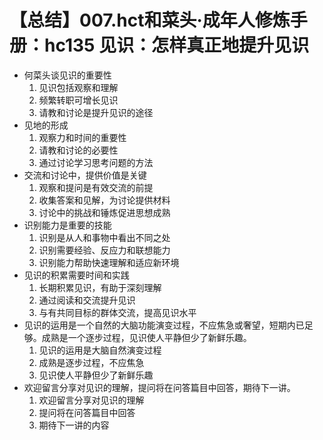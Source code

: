 # 【总结】007.hct和菜头·成年人修炼手册：hc135 见识：怎样真正地提升见识

-   何菜头谈见识的重要性
    1.  见识包括观察和理解
    2.  频繁转职可增长见识
    3.  请教和讨论是提升见识的途径
-   见地的形成
    1.  观察力和时间的重要性
    2.  请教和讨论的必要性
    3.  通过讨论学习思考问题的方法
-   交流和讨论中，提供价值是关键
    1.  观察和提问是有效交流的前提
    2.  收集答案和见解，为讨论提供材料
    3.  讨论中的挑战和锤炼促进思想成熟
-   识别能力是重要的技能
    1.  识别是从人和事物中看出不同之处
    2.  识别需要经验、反应力和联想能力
    3.  识别能力帮助快速理解和适应新环境
-   见识的积累需要时间和实践
    1.  长期积累见识，有助于深刻理解
    2.  通过阅读和交流提升见识
    3.  与有共同目标的群体交流，提高见识水平
-   见识的运用是一个自然的大脑功能演变过程，不应焦急或奢望，短期内已足够。成熟是一个逐步过程，见识使人平静但少了新鲜乐趣。
    1.  见识的运用是大脑自然演变过程
    2.  成熟是逐步过程，不应焦急
    3.  见识使人平静但少了新鲜乐趣
-   欢迎留言分享对见识的理解，提问将在问答篇目中回答，期待下一讲。
    1.  欢迎留言分享对见识的理解
    2.  提问将在问答篇目中回答
    3.  期待下一讲的内容